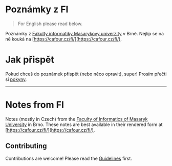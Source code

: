 # Poznámky z FI

> For English please read below.

Poznámky z [Fakulty informatiky Masarykovy univerzity](https://www.fi.muni.cz/) v Brně. Nejlíp se na ně kouká na [https://cafour.cz/fi/](https://cafour.cz/fi/).

# Jak přispět

Pokud chceš do poznámek přispět (nebo něco opravit), super! Prosím přečti si [pokyny](contributing.md).

---

# Notes from FI

Notes (mostly in Czech) from the [Faculty of Informatics of Masaryk University](https://www.fi.muni.cz/) in Brno. These notes are best available in their rendered form at [https://cafour.cz/fi/](https://cafour.cz/fi/).

## Contributing

Contributions are welcome! Please read the [Guidelines](contributing.md) first.
